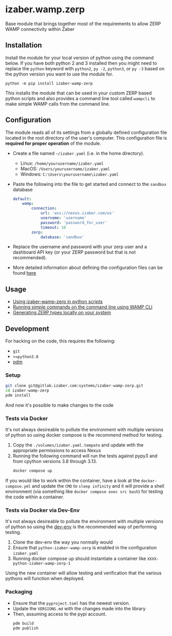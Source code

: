 # izaber.wamp.zerp

Base module that brings together most of the requirements to allow ZERP WAMP connectivity within Zaber

## Installation

Install the module for your local version of python using the command below. If you have both python 2 and 3 installed then you might need to replace the `python` keyword with `python2`, `py -2`, `python3`, or `py -3` based on the python version you want to use the module for.

```
python -m pip install izaber-wamp-zerp
```

This installs the module that can be used in your custom ZERP based python scripts and also provides a command line tool called `wampcli` to make simple WAMP calls from the command line.

## Configuration

The module reads all of its settings from a globally defined configuration file located in the root directory of the user's computer. This configuration file is **required for proper operation** of the module.

- Create a file named `~/izaber.yaml` (i.e. in the home directory).
  - Linux: ``/home/yourusername/izaber.yaml``
  - MacOS: ``/Users/yourusername/izaber.yaml``
  - Windows: ``C:\Users\yourusername\izaber.yaml``

- Paste the following into the file to get started and connect to the `sandbox` database

  ```yaml
  default:
      wamp:
          connection:
              url: 'wss://nexus.izaber.com/ws'
              username: 'username'
              password: 'password_for_user'
              timeout: 10
          zerp:
              database: 'sandbox'
  ```
- Replace the username and password with your zerp user and a dashboard API key (or your ZERP password but that is not recommended).
- More detailed information about defining the configuration files can be found [here](https://github.com/zabertech/python-izaber/blob/master/docs/tutorial.rst)

## Usage

- [Using izaber-wamp-zerp in python scripts](docs/usage_in_scripts.md)
- [Running simple commands on the command line using WAMP CLI](docs/wampcli_usage.md)
- [Generating ZERP types locally on your system](docs/type_generation.md)


## Development

For hacking on the code, this requires the following:

- `git`
- `>=python3.8`
- [pdm](https://pdm-project.org/en/latest/)

### Setup

```bash
git clone git@gitlab.izaber.com:systems/izaber-wamp-zerp.git
cd izaber-wamp-zerp
pdm install
```

And now it's possible to make changes to the code

### Tests via Docker

It's not always desireable to pollute the environment with multiple versions of python so using docker compose is the recommend method for testing.

1. Copy the `./volumes/izaber.yaml.tempate` and update with the appropriate permissions to access Nexus
2. Running the following command will run the tests against pypy3 and from cpython versions 3.8 through 3.13.
    ```bash
    docker compose up
    ```

If you would like to work within the container, have a look at the `docker-compose.yml` and update the `CMD` to `sleep infinity` and it will provide a shell environment (via something like `docker compose exec src bash`) for testing the code within a container.


### Tests via Docker via Dev-Env

It's not always desireable to pollute the environment with multiple versions of python so using the [dev-env](https://gitlab.izaber.com/devops/dev-env) is the recommended way of performing testing.

1. Clone the dev-env the way you normally would
2. Ensure that `python-izaber-wamp-zerp` is enabled in the configuration `izaber.yaml`
3. Running docker compose up should instantiate a container like `XXXX-python-izaber-wamp-zerp-1`

Using the new container will allow testing and verification that the various pythons will function when deployed.

### Packaging

- Ensure that the `pyproject.toml` has the newest version.
- Update the `VERSIONS.md` with the changes made into the library
- Then, assuming access to the pypi account.
    ```bash
    pdm build
    pdm publish
    ```


